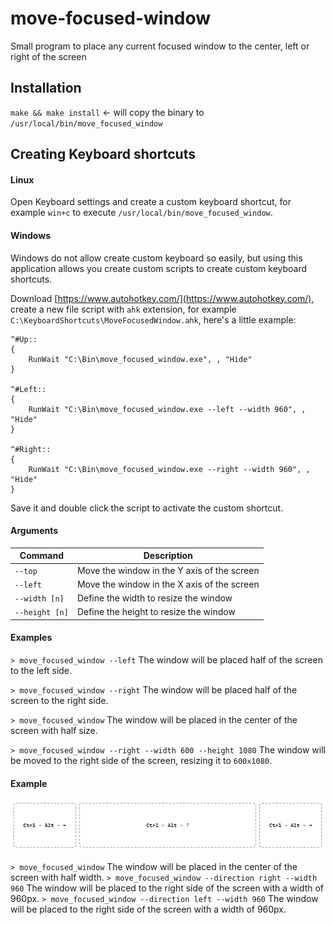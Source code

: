 # move-focused-window
Small program to place any current focused window to the center, left or right of the screen

## Installation

`make && make install` <- will copy the binary to `/usr/local/bin/move_focused_window`

## Creating Keyboard shortcuts

#### Linux
Open Keyboard settings and create a custom keyboard shortcut, for example `win+c` to execute `/usr/local/bin/move_focused_window`.

#### Windows

Windows do not allow create custom keyboard so easily, but using this application allows you create custom scripts to create custom keyboard shortcuts.

Download [https://www.autohotkey.com/](https://www.autohotkey.com/), create a new file script with `ahk` extension, for example `C:\KeyboardShortcuts\MoveFocusedWindow.ahk`, here's a little example:

```
^#Up::
{
    RunWait "C:\Bin\move_focused_window.exe", , "Hide"
}

^#Left::
{
    RunWait "C:\Bin\move_focused_window.exe --left --width 960", , "Hide"
}

^#Right::
{
    RunWait "C:\Bin\move_focused_window.exe --right --width 960", , "Hide"
}
```

Save it and double click the script to activate the custom shortcut.

#### Arguments

|Command| Description  |
|--|--|
| `--top` | Move the window in the Y axis of the screen |
| `--left` | Move the window in the X axis of the screen |
| `--width [n]` | Define the width to resize the window |
| `--height [n]` | Define the height to resize the window |


#### Examples

`> move_focused_window --left` The window will be placed half of the screen to the left side.

`> move_focused_window --right` The window will be placed half of the screen to the right side.

 `> move_focused_window` The window will be placed in the center of the screen with half size.

 `> move_focused_window --right --width 600 --height 1080` The window will be moved to the right side of the screen, resizing it to `600x1080`.


#### Example

![Default behaviour](./example.png)

`> move_focused_window` The window will be placed in the center of the screen with half width.
`> move_focused_window --direction right --width 960` The window will be placed to the right side of the screen with a width of 960px.
`> move_focused_window --direction left --width 960` The window will be placed to the right side of the screen with a width of 960px.

